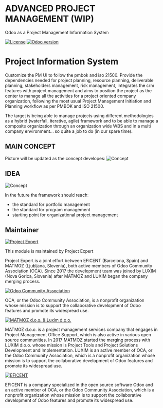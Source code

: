 # ADVANCED PROJECT MANAGEMENT (WIP)
Odoo as a Project Management Information System

[![License](https://img.shields.io/badge/licence-AGPL--3-blue.svg)](http://www.gnu.org/licenses/agpl-3.0-standalone.html)
[![Odoo version](https://img.shields.io/badge/Odoo-10.0-brightgreen.svg?style=flat-square)]()

Project Information System
==========================

Customize the PM UI to follow the pmbok and iso 21500. Provide the 
dependencies needed for project planning, resource planning, deliverable 
planning, stakeholders management, risk management, integrates the crm 
features with project management and aims to position the project as the 
center to manage all the activities for a project oriented company 
organization, following the most usual Project Management Initiation and 
Planning workflow as per PMBOK and ISO 21500.

The target is being able to manage projects using different methodologies 
as a hybrid (waterfall, iterative, agile) framework and to be able to manage 
a composite organization through an organization wide WBS and in a multi 
company environment... so quite a job to do (in our spare time).

## MAIN CONCEPT
Picture will be updated as the concept developes:
![Concept](https://cloud.luxim.si/index.php/s/aw7S4PGZmRzqJSn/preview)

## IDEA
![Concept](https://cloud.luxim.si/index.php/s/FCjNK4wo7eC9LfS/preview)

In the future the framework should reach:
 - the standard for portfolio management
 - the standard for program management
 - starting point for organizational project management
 

Maintainer
----------

[![Project Expert](https://www.luxim.si/wp-content/uploads/2017/12/pexpert_alt.png)](http://project.expert)

This module is maintained by Project Expert

Project Expert is a joint effort between EFICENT (Barcelona, Spain) and MATMOZ
(Ljubljana, Slovenia), both active members of Odoo Community Association (OCA).
Since 2017 the development team was joined by LUXIM (Nova Gorica, Slovenia)
after MATMOZ and LUXIM began the company merging process.

[![Odoo Community Association](https://odoo-community.org/logo.png)](http://odoo-community.org)

OCA, or the Odoo Community Association, is a nonprofit organization whose
mission is to support the collaborative development of Odoo features and
promote its widespread use.

[![MATMOZ d.o.o. & Luxim d.o.o.](https://www.luxim.si/wp-content/uploads/2017/12/matmozluxim.png)](https://www.luxim.si)

MATMOZ d.o.o. is a project management services company that engages in Project
Management Office Support, which is also active in various open source
communities. In 2017 MATMOZ started the merging process with LUXIM d.o.o. 
whose mission is Project Tools and Project Solutions Development and 
Implementation. LUXIM is an active member of OCA, or the Odoo Community 
Association, which is a nonprofit organization whose mission is to support 
the collaborative development of Odoo features and promote its widespread use.

[![EFICENT](https://avatars0.githubusercontent.com/u/7718403?s=200&v=4)](https://www.eficent.com)

EFICENT is a company specialized in the open source software Odoo and an
active member of OCA, or the Odoo Community Association, which is a nonprofit
organization whose mission is to support the collaborative development of Odoo
features and promote its widespread use.
